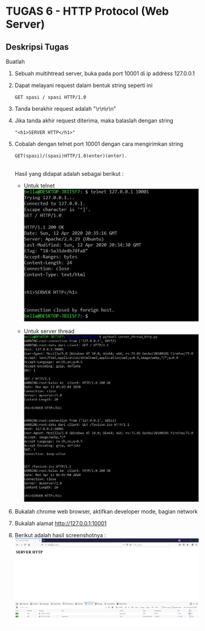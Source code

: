 # TUGAS 6 - HTTP Protocol (Web Server)

## Deskripsi Tugas

Buatlah <br>
1. Sebuah multihtread server, buka pada port 10001 di ip address 127.0.0.1
2. Dapat melayani request dalam bentuk string seperti ini 
   ```
   GET spasi / spasi HTTP/1.0
   ```
3. Tanda berakhir request adalah "\r\n\r\n"
4. Jika tanda akhir request diterima, maka balaslah dengan string 
   ```
   "<h1>SERVER HTTP</h1>"
   ```
5. Cobalah dengan telnet port 10001 dengan cara mengirimkan string 
   ```
   GET(spasi)/(spasi)HTTP/1.0(enter)(enter).
   ```
   <br>Hasil yang didapat adalah sebagai berikut :<br>
   * Untuk telnet<br>
   ![alt text](https://github.com/bellasih/PROGJAR_05111740000117/blob/master/Tugas6/screenshot/telnet.JPG)
   
   * Untuk server thread
   ![alt text](https://github.com/bellasih/PROGJAR_05111740000117/blob/master/Tugas6/screenshot/server_thread.JPG)

6. Bukalah chrome web browser, aktifkan developer mode, bagian network
7. Bukalah alamat http://127.0.0.1:10001
8. Berikut adalah hasil screenshotnya :
   ![alt text](https://github.com/bellasih/PROGJAR_05111740000117/blob/master/Tugas6/screenshot/web-html.JPG)

